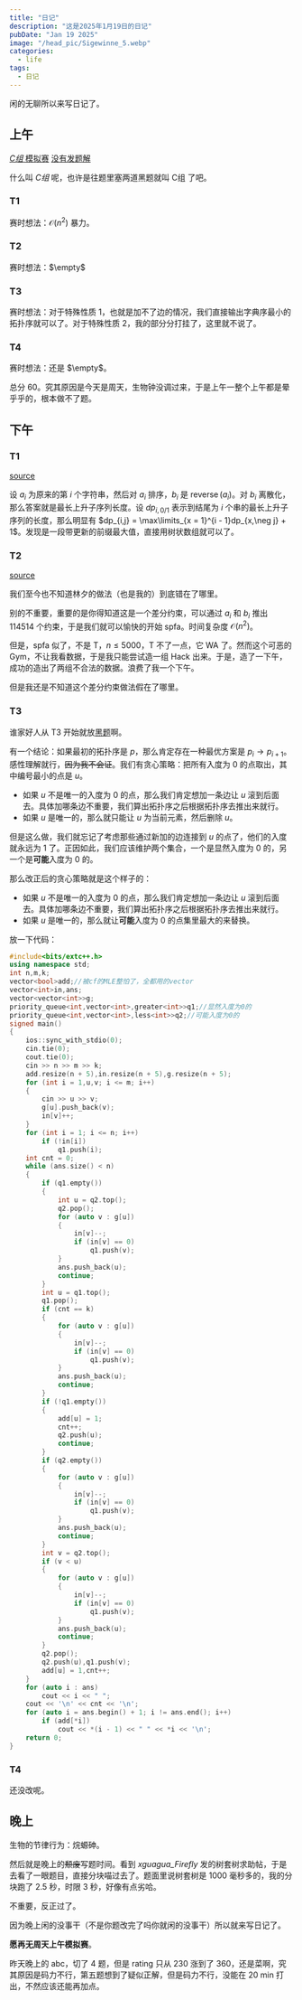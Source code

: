 ```yaml
---
title: "日记"
description: "这是2025年1月19日的日记"
pubDate: "Jan 19 2025"
image: "/head_pic/Sigewinne_5.webp"
categories:
  - life
tags:
  - 日记
---
```


闲的无聊所以来写日记了。

## 上午

[_C组_ 模拟赛](https://local.cwoi.com.cn:8443/contest/C0691) [没有发题解](https://www.bilibili.com/video/BV1P14y147Mb)

什么叫 _C组_ 呢，也许是往题里塞两道黑题就叫 C组 了吧。

### T1

赛时想法：$\mathcal{O}(n^{2})$ 暴力。

### T2

赛时想法：$\empty$

### T3

赛时想法：对于特殊性质 $1$，也就是加不了边的情况，我们直接输出字典序最小的拓扑序就可以了。对于特殊性质 $2$，我的部分分打挂了，这里就不说了。

### T4

赛时想法：还是 $\empty$。

总分 $60$。究其原因是今天是周天，生物钟没调过来，于是上午一整个上午都是晕乎乎的，根本做不了题。

## 下午

### T1

[source](https://codeforces.com/gym/101915/problem/I)

设 $a_{i}$ 为原来的第 $i$ 个字符串，然后对 $a_{i}$ 排序，$b_{i}$ 是 $\operatorname{reverse}(a_{i})$。对 $b_{i}$ 离散化，那么答案就是最长上升子序列长度。设 $dp_{i,0/1}$ 表示到结尾为 $i$ 个串的最长上升子序列的长度，那么明显有 $dp_{i,j} = \max\limits_{x = 1}^{i - 1}dp_{x,\neg j} + 1$。发现是一段带更新的前缀最大值，直接用树状数组就可以了。

### T2

[source](https://codeforces.com/gym/102803/problem/E)

我们至今也不知道林夕的做法（也是我的）到底错在了哪里。

别的不重要，重要的是你得知道这是一个差分约束，可以通过 $a_{i}$ 和 $b_{i}$ 推出 $114514$ 个约束，于是我们就可以愉快的开始 spfa。时间复杂度 $\mathcal{O}(n^{2})$。

但是，spfa 似了，不是 T，$n \le 5000$，T 不了一点，它 WA 了。然而这个可恶的 Gym，不让我看数据，于是我只能尝试造一组 Hack 出来。于是，造了一下午，成功的造出了两组不合法的数据。浪费了我一个下午。

但是我还是不知道这个差分约束做法假在了哪里。

### T3

谁家好人从 T3 开始就放[黑题](https://www.luogu.com.cn/problem/P7054)啊。

有一个结论：如果最初的拓扑序是 $p$，那么肯定存在一种最优方案是 $p_{i} \rightarrow p_{i + 1}$。感性理解就行，~~因为我不会证~~。我们有贪心策略：把所有入度为 $0$ 的点取出，其中编号最小的点是 $u$。

- 如果 $u$ 不是唯一的入度为 $0$ 的点，那么我们肯定想加一条边让 $u$ 滚到后面去。具体加哪条边不重要，我们算出拓扑序之后根据拓扑序去推出来就行。
- 如果 $u$ 是唯一的，那么就只能让 $u$ 为当前元素，然后删除 $u$。

但是这么做，我们就忘记了考虑那些通过新加的边连接到 $u$ 的点了，他们的入度就永远为 $1$ 了。正因如此，我们应该维护两个集合，一个是显然入度为 $0$ 的，另一个是**可能**入度为 $0$ 的。

那么改正后的贪心策略就是这个样子的：

- 如果 $u$ 不是唯一的入度为 $0$ 的点，那么我们肯定想加一条边让 $u$ 滚到后面去。具体加哪条边不重要，我们算出拓扑序之后根据拓扑序去推出来就行。
- 如果 $u$ 是唯一的，那么就让**可能**入度为 $0$ 的点集里最大的来替换。

放一下代码：

```cpp
#include<bits/extc++.h>
using namespace std;
int n,m,k;
vector<bool>add;//被cf的MLE整怕了，全都用的vector
vector<int>in,ans;
vector<vector<int>>g;
priority_queue<int,vector<int>,greater<int>>q1;//显然入度为0的
priority_queue<int,vector<int>,less<int>>q2;//可能入度为0的
signed main()
{
    ios::sync_with_stdio(0);
    cin.tie(0);
    cout.tie(0);
    cin >> n >> m >> k;
    add.resize(n + 5),in.resize(n + 5),g.resize(n + 5);
    for (int i = 1,u,v; i <= m; i++)
    {
        cin >> u >> v;
        g[u].push_back(v);
        in[v]++;
    }
    for (int i = 1; i <= n; i++)
        if (!in[i])
            q1.push(i);
    int cnt = 0;
    while (ans.size() < n)
    {
        if (q1.empty())
        {
            int u = q2.top();
            q2.pop();
            for (auto v : g[u])
            {
                in[v]--;
                if (in[v] == 0)
                    q1.push(v);
            }
            ans.push_back(u);
            continue;
        }
        int u = q1.top();
        q1.pop();
        if (cnt == k)
        {
            for (auto v : g[u])
            {
                in[v]--;
                if (in[v] == 0)
                    q1.push(v);
            }
            ans.push_back(u);
            continue;
        }
        if (!q1.empty())
        {
            add[u] = 1;
            cnt++;
            q2.push(u);
            continue;
        }
        if (q2.empty())
        {
            for (auto v : g[u])
            {
                in[v]--;
                if (in[v] == 0)
                    q1.push(v);
            }
            ans.push_back(u);
            continue;
        }
        int v = q2.top();
        if (v < u)
        {
            for (auto v : g[u])
            {
                in[v]--;
                if (in[v] == 0)
                    q1.push(v);
            }
            ans.push_back(u);
            continue;
        }
        q2.pop();
        q2.push(u),q1.push(v);
        add[u] = 1,cnt++;
    }
    for (auto i : ans)
        cout << i << " ";
    cout << '\n' << cnt << '\n';
    for (auto i = ans.begin() + 1; i != ans.end(); i++)
        if (add[*i])
            cout << *(i - 1) << " " << *i << '\n';
    return 0;
}
```


### T4

还没改呢。

## 晚上

生物的节律行为：烷螈砷。

然后就是晚上的~~颓废~~写题时间。看到 _xguagua_Firefly_ 发的树套树求助帖，于是去看了一眼题目，直接分块喵过去了。题面里说树套树是 $1000$ 毫秒多的，我的分块跑了 $2.5$ 秒，时限 $3$ 秒，好像有点劣哈。

不重要，反正过了。

因为晚上闲的没事干（不是你题改完了吗你就闲的没事干）所以就来写日记了。

**愿再无周天上午模拟赛**。

昨天晚上的 abc，切了 $4$ 题，但是 rating 只从 $230$ 涨到了 $360$，还是菜啊，究其原因是码力不行，第五题想到了疑似正解，但是码力不行，没能在 $20$ min 打出，不然应该还能再加点。